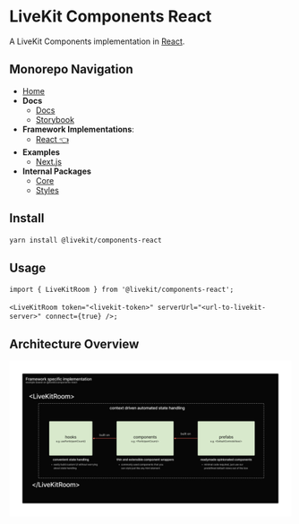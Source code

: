 # LiveKit Components **React**

A LiveKit Components implementation in [React](https://reactjs.org/).

<!--NAV_START-->

## Monorepo Navigation

- [Home](../../README.md)
- **Docs**
  - [Docs](../../docs/alpha-docs/README.md)
  - [Storybook](../../docs/storybook/README.md)
- **Framework Implementations**:
  - [React 👈](../../packages/react/README.md)
- **Examples**
  - [Next.js](../../examples/nextjs/README.md)
- **Internal Packages**
  - [Core](../../packages/core/README.md)
  - [Styles](../../packages/styles/README.md)

<!--NAV_END-->

## Install

```bash
yarn install @livekit/components-react
```

## Usage

```tsx
import { LiveKitRoom } from '@livekit/components-react';

<LiveKitRoom token="<livekit-token>" serverUrl="<url-to-livekit-server>" connect={true} />;
```

## Architecture Overview

![React specific implementation of LiveKit Components](./../../.github/assets/components-react-implementation.png)
